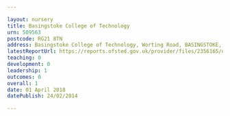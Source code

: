 ```yaml
---

layout: nursery
title: Basingstoke College of Technology
urn: 509563
postcode: RG21 8TN
address: Basingstoke College of Technology, Worting Road, BASINGSTOKE, Hampshire, RG21 8TN
latestReportUrl: https://reports.ofsted.gov.uk/provider/files/2356165/urn/509563.pdf
teaching: 0
development: 0
leadership: 1
outcomes: 0
overall: 1
date: 01 April 2018 
datePublish: 24/02/2014

---
```

